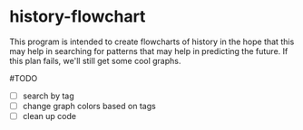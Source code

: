 history-flowchart
=================
This program is intended to create flowcharts of history in the hope that this may help in searching for patterns that may help in predicting the future. If this plan fails, we'll still get some cool graphs.

#TODO
- [ ] search by tag
- [ ] change graph colors based on tags
- [ ] clean up code
